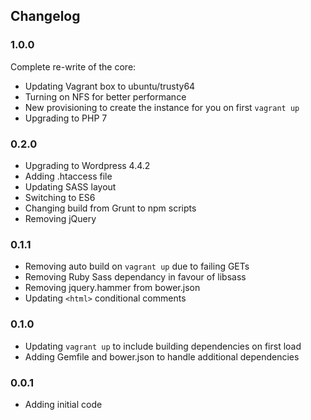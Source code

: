 Changelog
---------------------

### 1.0.0
Complete re-write of the core:
- Updating Vagrant box to ubuntu/trusty64
- Turning on NFS for better performance
- New provisioning to create the instance for you on first `vagrant up`
- Upgrading to PHP 7

### 0.2.0
- Upgrading to Wordpress 4.4.2
- Adding .htaccess file
- Updating SASS layout
- Switching to ES6
- Changing build from Grunt to npm scripts
- Removing jQuery

### 0.1.1
- Removing auto build on `vagrant up` due to failing GETs
- Removing Ruby Sass dependancy in favour of libsass
- Removing jquery.hammer from bower.json
- Updating `<html>` conditional comments

### 0.1.0
- Updating `vagrant up` to include building dependencies on first load
- Adding Gemfile and bower.json to handle additional dependencies

### 0.0.1
- Adding initial code
